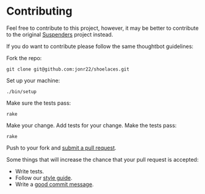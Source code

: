 # Contributing

Feel free to contribute to this project, however, it may be better to
contribute to the original [Suspenders][suspenders-contrib] project instead.

If you do want to contribute please follow the same thoughtbot guidelines:

Fork the repo:

    git clone git@github.com:jonr22/shoelaces.git

Set up your machine:

    ./bin/setup

Make sure the tests pass:

    rake

Make your change. Add tests for your change. Make the tests pass:

    rake

Push to your fork and [submit a pull request][pr].

[pr]: https://github.com/jonr22/shoelaces/compare/


Some things that will increase the chance that your pull request is accepted:

* Write tests.
* Follow our [style guide][style].
* Write a [good commit message][commit].

[style]: https://github.com/thoughtbot/guides/tree/master/style
[commit]: http://tbaggery.com/2008/04/19/a-note-about-git-commit-messages.html
[suspenders-contrib]: https://github.com/thoughtbot/suspenders/blob/master/CONTRIBUTING.md
